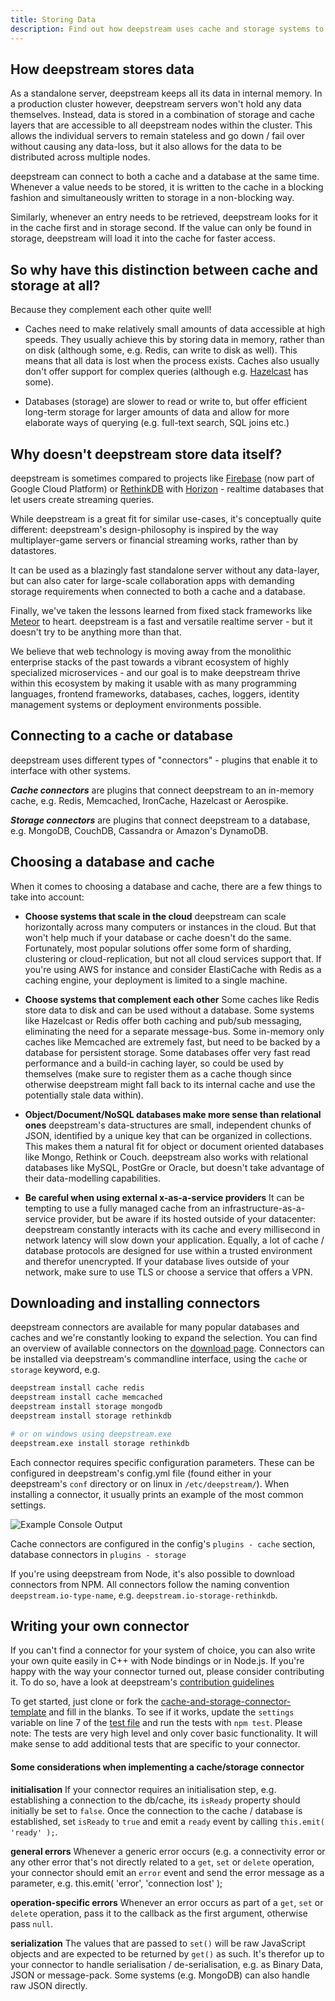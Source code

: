 ```yaml
---
title: Storing Data
description: Find out how deepstream uses cache and storage systems to store your data
---
```


## How deepstream stores data
As a standalone server, deepstream keeps all its data in internal memory. In a production cluster however, deepstream servers won't hold any data themselves. Instead, data is stored in a combination of storage and cache layers that are accessible to all deepstream nodes within the cluster. This allows the individual servers to remain stateless and go down / fail over without causing any data-loss, but it also allows for the data to be distributed across multiple nodes.

deepstream can connect to both a cache and a database at the same time.
Whenever a value needs to be stored, it is written to the cache in a blocking fashion and simultaneously written to storage in a non-blocking way.

Similarly, whenever an entry needs to be retrieved, deepstream looks for it in the cache first and in storage second. If the value can only be found in storage, deepstream will load it into the cache for faster access.

## So why have this distinction between cache and storage at all?

Because they complement each other quite well!

- Caches need to make relatively small amounts of data accessible at high speeds. They usually achieve this by storing data in memory, rather than on disk (although some, e.g. Redis, can write to disk as well). This means that all data is lost when the process exists. Caches also usually don't offer support for complex queries (although e.g. [Hazelcast](/tutorials/plugins/cache/hazelcast/) has some).

- Databases (storage) are slower to read or write to, but offer efficient long-term storage for larger amounts of data and allow for more elaborate ways of querying (e.g. full-text search, SQL joins etc.)

## Why doesn't deepstream store data itself?
deepstream is sometimes compared to projects like [Firebase](https://firebase.google.com/) (now part of Google Cloud Platform) or [RethinkDB](http://rethinkdb.com/) with [Horizon](https://horizon.io/) - realtime databases that let users create streaming queries.

While deepstream is a great fit for similar use-cases, it's conceptually quite different: deepstream's design-philosophy is inspired by the way multiplayer-game servers or financial streaming works, rather than by datastores.

It can be used as a blazingly fast standalone server without any data-layer, but can also cater for large-scale collaboration apps with demanding storage requirements when connected to both a cache and a database.

Finally, we've taken the lessons learned from fixed stack frameworks like [Meteor](https://www.meteor.com/) to heart. deepstream is a fast and versatile realtime server - but it doesn't try to be anything more than that.

We believe that web technology is moving away from the monolithic enterprise stacks of the past towards a vibrant ecosystem of highly specialized microservices - and our goal is to make deepstream thrive within this ecosystem by making it usable with as many programming languages, frontend frameworks, databases, caches, loggers, identity management systems or deployment environments possible.

## Connecting to a cache or database
deepstream uses different types of "connectors" - plugins that enable it to interface with other systems.

***Cache connectors*** are plugins that connect deepstream to an in-memory cache, e.g. Redis, Memcached, IronCache, Hazelcast or Aerospike.

***Storage connectors*** are plugins that connect deepstream to a database, e.g. MongoDB, CouchDB, Cassandra or Amazon's DynamoDB.

## Choosing a database and cache
When it comes to choosing a database and cache, there are a few things to take into account:

- **Choose systems that scale in the cloud** deepstream can scale horizontally across many computers or instances in the cloud. But that won't help much if your database or cache doesn't do the same. Fortunately, most popular solutions offer some form of sharding, clustering or cloud-replication, but not all cloud services support that. If you're using AWS for instance and consider ElastiCache with Redis as a caching engine, your deployment is limited to a single machine.

- **Choose systems that complement each other** Some caches like Redis store data to disk and can be used without a database. Some systems like Hazelcast or Redis offer both caching and pub/sub messaging, eliminating the need for a separate message-bus. Some in-memory only caches like Memcached are extremely fast, but need to be backed by a database for persistent storage. Some databases offer very fast read performance and a build-in caching layer, so could be used by themselves (make sure to register them as a cache though since otherwise deepstream might fall back to its internal cache and use the potentially stale data within).

- **Object/Document/NoSQL databases make more sense than relational ones** deepstream's data-structures are small, independent chunks of JSON, identified by a unique key that can be organized in collections. This makes them a natural fit for object or document oriented databases like Mongo, Rethink or Couch. deepstream also works with relational databases like MySQL, PostGre or Oracle, but doesn't take advantage of their data-modelling capabilities.

- **Be careful when using external x-as-a-service providers**
It can be tempting to use a fully managed cache from an infrastructure-as-a-service provider, but be aware if its hosted outside of your datacenter: deepstream constantly interacts with its cache and every millisecond in network latency will slow down your application.
Equally, a lot of cache / database protocols are designed for use within a trusted environment and therefor unencrypted. If your database lives outside of your network, make sure to use TLS or choose a service that offers a VPN.

## Downloading and installing connectors
deepstream connectors are available for many popular databases and caches and we're constantly looking to expand the selection. You can find an overview of available connectors on the [download page](/install/). Connectors can be installed via deepstream's commandline interface, using the `cache` or `storage` keyword, e.g.

```bash
deepstream install cache redis
deepstream install cache memcached
deepstream install storage mongodb
deepstream install storage rethinkdb

# or on windows using deepstream.exe
deepstream.exe install storage rethinkdb
```

Each connector requires specific configuration parameters. These can be configured in deepstream's config.yml file (found either in your deepstream's `conf` directory or on linux in `/etc/deepstream/`). When installing a connector, it usually prints an example of the most common settings.

![Example Console Output](console-output-elasticsearch-install.png)

Cache connectors are configured in the config's `plugins - cache` section, database connectors in `plugins - storage`

If you're using deepstream from Node, it's also possible to download connectors from NPM. All connectors follow the naming convention `deepstream.io-type-name`, e.g. `deepstream.io-storage-rethinkdb`.

## Writing your own connector
If you can't find a connector for your system of choice, you can also write your own quite easily in C++ with Node bindings or in Node.js. If you're happy with the way your connector turned out, please consider contributing it. To do so, have a look at deepstream's [contribution guidelines](/info/contribution-guidelines/)

To get started, just clone or fork the [cache-and-storage-connector-template](//github.com/deepstreamIO/deepstream.io-cache-and-storage-connector-template) and fill in the blanks. To see if it works, update the `settings` variable on line 7 of the [test file](//github.com/deepstreamIO/deepstream.io-cache-and-storage-connector-template/blob/master/test/cache-connectorSpec.js) and run the tests with `npm test`. Please note: The tests are very high level and only cover basic functionality. It will make sense to add additional tests that are specific to your connector.

#### Some considerations when implementing a cache/storage connector

**initialisation**
If your connector requires an initialisation step, e.g. establishing a connection to the db/cache, its `isReady` property should initially be set to `false`. Once the connection to the cache / database is established, set `isReady` to `true` and emit a `ready` event by calling `this.emit( 'ready' );`.

**general errors**
Whenever a generic error occurs (e.g. a connectivity error or any other error that's not directly related to a `get`, `set` or `delete` operation, your connector should emit an `error` event and send the error message as a parameter, e.g. this.emit( 'error', 'connection lost' );

**operation-specific errors**
Whenever an error occurs as part of a `get`, `set` or `delete` operation, pass it to the callback as the first argument, otherwise pass `null`.

**serialization**
The values that are passed to `set()` will be raw JavaScript objects and are expected to be returned by `get()` as such. It's therefor up to your connector to handle serialisation / de-serialisation, e.g. as Binary Data, JSON or message-pack. Some systems (e.g. MongoDB) can also handle raw JSON directly.
